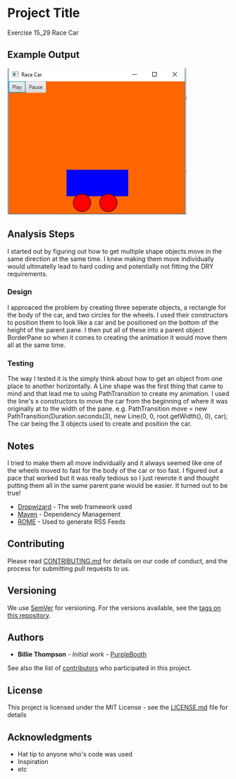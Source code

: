# Project Title

Exercise 15_29 Race Car

## Example Output

![Screenshot](Readme.jpg)


## Analysis Steps

I started out by figuring out how to get multiple shape objects move in the same direction at the same time. I knew making them move individually would ultimatelly lead to hard coding and potentially not fitting the DRY requirements.

### Design

I approaced the problem by creating three seperate objects, a rectangle for the body of the car, and two circles for the wheels. I used their constructors to position them to look like a car and be positioned on the bottom of the height of the parent pane. I then put all of these into a parent object BorderPane so when it comes to creating the animation it would move them all at the same time.



### Testing

The way I tested it is the simply think about how to get an object from one place to another horizontally. A Line shape was the first thing that came to mind and that lead me to using PathTransition to create my animation. I used the line's x constructors to move the car from the beginning of where it was originally at to the width of the pane.
e.g.
PathTransition move = new PathTransition(Duration.seconds(3), new Line(0, 0, root.getWidth(), 0), car);
The car being the 3 objects used to create and position the car.




## Notes

I tried to make them all move individually and it always seemed like one of the wheels moved to fast for the body of the car or too fast. I figured out a pace that worked but it was really tedious so I just rewrote it and thought putting them all in the same parent pane would be easier. It turned out to be true!


* [Dropwizard](http://www.dropwizard.io/1.0.2/docs/) - The web framework used
* [Maven](https://maven.apache.org/) - Dependency Management
* [ROME](https://rometools.github.io/rome/) - Used to generate RSS Feeds

## Contributing

Please read [CONTRIBUTING.md](https://gist.github.com/PurpleBooth/b24679402957c63ec426) for details on our code of conduct, and the process for submitting pull requests to us.

## Versioning

We use [SemVer](http://semver.org/) for versioning. For the versions available, see the [tags on this repository](https://github.com/your/project/tags). 

## Authors

* **Billie Thompson** - *Initial work* - [PurpleBooth](https://github.com/PurpleBooth)

See also the list of [contributors](https://github.com/your/project/contributors) who participated in this project.

## License

This project is licensed under the MIT License - see the [LICENSE.md](LICENSE.md) file for details

## Acknowledgments

* Hat tip to anyone who's code was used
* Inspiration
* etc
